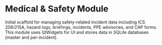 # Medical & Safety Module

Initial scaffold for managing safety-related incident data including ICS 208/215A, hazard logs,
briefings, incidents, PPE advisories, and CAP forms. This module uses QtWidgets for UI and
stores data in SQLite databases (master and per-incident).
